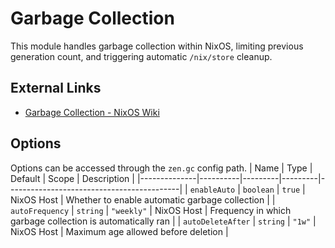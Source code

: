 # Garbage Collection
This module handles garbage collection within NixOS, limiting previous generation count, and triggering automatic `/nix/store` cleanup.


## External Links
- [Garbage Collection - NixOS Wiki]()


## Options
Options can be accessed through the `zen.gc` config path.
| Name         | Type     | Default | Scope   | Description                               |
|--------------|----------|---------|---------|-------------------------------------------|
| `enableAuto` | `boolean` | `true`   | NixOS Host | Whether to enable automatic garbage collection |
| `autoFrequency` | `string` | `"weekly"`   | NixOS Host | Frequency in which garbage collection is automatically ran |
| `autoDeleteAfter` | `string` | `"1w"`   | NixOS Host | Maximum age allowed before deletion |
